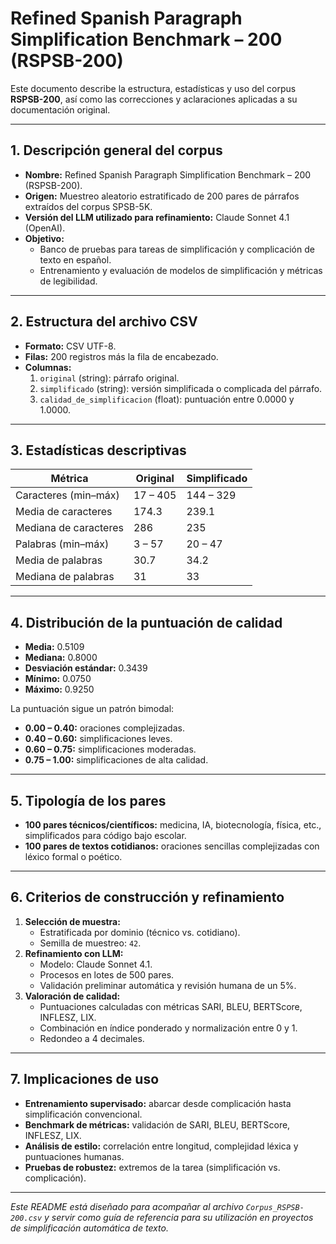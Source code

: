 # Refined Spanish Paragraph Simplification Benchmark – 200 (RSPSB-200)

Este documento describe la estructura, estadísticas y uso del corpus **RSPSB-200**, así como las correcciones y aclaraciones aplicadas a su documentación original.

---

## 1. Descripción general del corpus

- **Nombre:** Refined Spanish Paragraph Simplification Benchmark – 200 (RSPSB-200).
- **Origen:** Muestreo aleatorio estratificado de 200 pares de párrafos extraídos del corpus SPSB-5K.
- **Versión del LLM utilizado para refinamiento:** Claude Sonnet 4.1 (OpenAI).
- **Objetivo:**  
  - Banco de pruebas para tareas de simplificación y complicación de texto en español.  
  - Entrenamiento y evaluación de modelos de simplificación y métricas de legibilidad.

---

## 2. Estructura del archivo CSV

- **Formato:** CSV UTF-8.
- **Filas:** 200 registros más la fila de encabezado.
- **Columnas:**
  1. `original` (string): párrafo original.
  2. `simplificado` (string): versión simplificada o complicada del párrafo.
  3. `calidad_de_simplificacion` (float): puntuación entre 0.0000 y 1.0000.

---

## 3. Estadísticas descriptivas

| Métrica                   | Original           | Simplificado      |
|---------------------------|--------------------|-------------------|
| Caracteres (min–máx)      | 17 – 405           | 144 – 329         |
| Media de caracteres       | 174.3              | 239.1             |
| Mediana de caracteres     | 286                | 235               |
| Palabras (min–máx)        | 3 – 57             | 20 – 47           |
| Media de palabras         | 30.7               | 34.2              |
| Mediana de palabras       | 31                 | 33                |

---

## 4. Distribución de la puntuación de calidad

- **Media:** 0.5109
- **Mediana:** 0.8000
- **Desviación estándar:** 0.3439
- **Mínimo:** 0.0750
- **Máximo:** 0.9250

La puntuación sigue un patrón bimodal:

- **0.00 – 0.40:** oraciones complejizadas.
- **0.40 – 0.60:** simplificaciones leves.
- **0.60 – 0.75:** simplificaciones moderadas.
- **0.75 – 1.00:** simplificaciones de alta calidad.

---

## 5. Tipología de los pares

- **100 pares técnicos/científicos:** medicina, IA, biotecnología, física, etc., simplificados para código bajo escolar.
- **100 pares de textos cotidianos:** oraciones sencillas complejizadas con léxico formal o poético.

---

## 6. Criterios de construcción y refinamiento

1. **Selección de muestra:**  
   - Estratificada por dominio (técnico vs. cotidiano).  
   - Semilla de muestreo: `42`.
2. **Refinamiento con LLM:**  
   - Modelo: Claude Sonnet 4.1.  
   - Procesos en lotes de 500 pares.  
   - Validación preliminar automática y revisión humana de un 5%.  
3. **Valoración de calidad:**  
   - Puntuaciones calculadas con métricas SARI, BLEU, BERTScore, INFLESZ, LIX.  
   - Combinación en índice ponderado y normalización entre 0 y 1.  
   - Redondeo a 4 decimales.

---

## 7. Implicaciones de uso

- **Entrenamiento supervisado:** abarcar desde complicación hasta simplificación convencional.
- **Benchmark de métricas:** validación de SARI, BLEU, BERTScore, INFLESZ, LIX.
- **Análisis de estilo:** correlación entre longitud, complejidad léxica y puntuaciones humanas.
- **Pruebas de robustez:** extremos de la tarea (simplificación vs. complicación).

---

*Este README está diseñado para acompañar al archivo `Corpus_RSPSB-200.csv` y servir como guía de referencia para su utilización en proyectos de simplificación automática de texto.*


